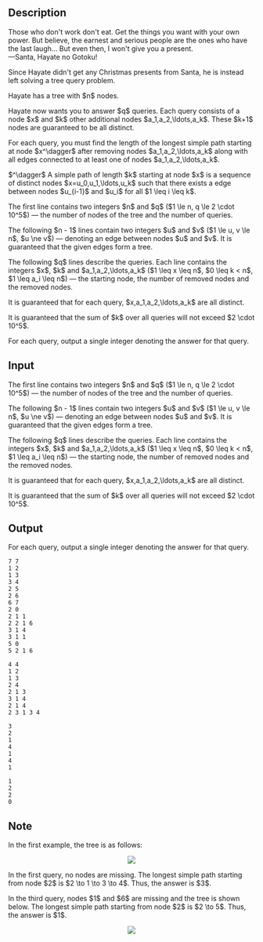 ## Description

<div><div class="epigraph"><div class="epigraph-text"><span class="tex-font-style-it">Those who don't work don't eat. Get the things you want with your own power. But believe, the earnest and serious people are the ones who have the last laugh... But even then, I won't give you a present.</span></div><div class="epigraph-source">—Santa, <span class="tex-font-style-it">Hayate no Gotoku!</span></div></div><p><span class="tex-font-style-it">Since Hayate didn't get any Christmas presents from Santa, he is instead left solving a tree query problem.</span></p><p>Hayate has a tree with $n$ nodes.</p><p>Hayate now wants you to answer $q$ queries. Each query consists of a node $x$ and $k$ other additional nodes $a_1,a_2,\ldots,a_k$. These $k+1$ nodes are guaranteed to be all distinct.</p><p>For each query, you must find the length of the longest simple path starting at node $x^\dagger$ after removing nodes $a_1,a_2,\ldots,a_k$ along with all edges connected to at least one of nodes $a_1,a_2,\ldots,a_k$.</p><p>$^\dagger$ A simple path of length $k$ starting at node $x$ is a sequence of <span class="tex-font-style-bf">distinct</span> nodes $x=u_0,u_1,\ldots,u_k$ such that there exists a edge between nodes $u_{i-1}$ and $u_i$ for all $1 \leq i \leq k$.</p></div><div class="input-specification"><p>The first line contains two integers $n$ and $q$ ($1 \le n, q \le 2 \cdot 10^5$)&nbsp;— the number of nodes of the tree and the number of queries.</p><p>The following $n - 1$ lines contain two integers $u$ and $v$ ($1 \le u, v \le n$, $u \ne v$)&nbsp;— denoting an edge between nodes $u$ and $v$. It is guaranteed that the given edges form a tree.</p><p>The following $q$ lines describe the queries. Each line contains the integers $x$, $k$ and $a_1,a_2,\ldots,a_k$ ($1 \leq x \leq n$, $0 \leq k &lt; n$, $1 \leq a_i \leq n$)&nbsp;— the starting node, the number of removed nodes and the removed nodes.</p><p>It is guaranteed that for each query, $x,a_1,a_2,\ldots,a_k$ are all distinct.</p><p>It is guaranteed that the sum of $k$ over all queries will not exceed $2 \cdot 10^5$.</p></div><div class="output-specification"><p>For each query, output a single integer denoting the answer for that query.</p></div>

## Input

<p>The first line contains two integers $n$ and $q$ ($1 \le n, q \le 2 \cdot 10^5$)&nbsp;— the number of nodes of the tree and the number of queries.</p><p>The following $n - 1$ lines contain two integers $u$ and $v$ ($1 \le u, v \le n$, $u \ne v$)&nbsp;— denoting an edge between nodes $u$ and $v$. It is guaranteed that the given edges form a tree.</p><p>The following $q$ lines describe the queries. Each line contains the integers $x$, $k$ and $a_1,a_2,\ldots,a_k$ ($1 \leq x \leq n$, $0 \leq k &lt; n$, $1 \leq a_i \leq n$)&nbsp;— the starting node, the number of removed nodes and the removed nodes.</p><p>It is guaranteed that for each query, $x,a_1,a_2,\ldots,a_k$ are all distinct.</p><p>It is guaranteed that the sum of $k$ over all queries will not exceed $2 \cdot 10^5$.</p>

## Output

<p>For each query, output a single integer denoting the answer for that query.</p>





```input1
7 7
1 2
1 3
3 4
2 5
2 6
6 7
2 0
2 1 1
2 2 1 6
3 1 4
3 1 1
5 0
5 2 1 6
```




```input2
4 4
1 2
1 3
2 4
2 1 3
3 1 4
2 1 4
2 3 1 3 4
```




```output1
3
2
1
4
1
4
1
```




```output2
1
2
2
0
```



## Note

<p>In the first example, the tree is as follows: </p><center> <img class="tex-graphics" src="file://LfFHwWdT.png" style="max-width: 100.0%;max-height: 100.0%;"> </center><p>In the first query, no nodes are missing. The longest simple path starting from node $2$ is $2 \to 1 \to 3 \to 4$. Thus, the answer is $3$.</p><p>In the third query, nodes $1$ and $6$ are missing and the tree is shown below. The longest simple path starting from node $2$ is $2 \to 5$. Thus, the answer is $1$. </p><center> <img class="tex-graphics" src="file://QWuGDX92.png" style="max-width: 100.0%;max-height: 100.0%;"> </center>
